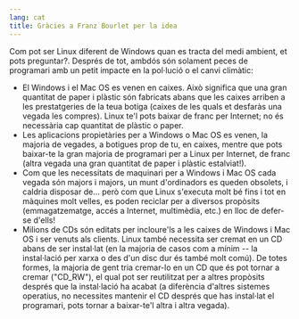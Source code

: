 ```yaml
---
lang: cat
title: Gràcies a Franz Bourlet per la idea
---
```


Com pot ser Linux diferent de Windows quan es tracta del medi ambient, et pots preguntar?. Després de tot, ambdós són solament peces de programari amb un petit impacte en la pol·lució o el canvi climàtic:

<ul>

<li>El Windows i el Mac OS es venen en caixes. Això significa que una gran quantitat de paper i plàstic són fabricats abans que les caixes arriben a les prestatgeries de la teua botiga (caixes de les quals et desfaràs una vegada les compres). Linux te'l pots baixar de franc per Internet; no és necessària cap quantitat de plàstic o paper.</li>

<li>Les aplicacions propietàries per a Windows o Mac OS es venen, la majoria de vegades, a botigues prop de tu, en caixes, mentre que pots baixar-te la gran majoria de programari per a Linux per Internet, de franc (altra vegada una gran quantitat de paper i plàstic estalviat!).</li>

<li>Com que les necessitats de maquinari per a Windows i Mac OS cada vegada són majors i majors, un munt d'ordinadors es queden obsolets, ﻿i caldria disposar de... però com que Linux s'executa molt bé fins i tot en màquines molt velles, es poden reciclar per a diversos propòsits (emmagatzematge, accés a Internet, multimèdia, etc.) en lloc de defer-se d'ells!</li>

<li>Milions de CDs són editats per incloure'ls a les caixes de Windows i Mac OS i ser venuts als clients. Linux també necessita ser cremat en un CD abans de ser instal·lat (en la majoria de casos com a mínim -- la instal·lació per xarxa o des d'un disc dur és també molt comú). De totes formes, la majoria de gent tria cremar-lo en un CD que és pot tornar a cremar ("CD_RW"), el qual pot ser reutilitzat per a altres propòsits després que la instal·lació ha acabat (a diferència d'altres sistemes operatius, no necessites mantenir el CD després que has instal·lat el programari, pots tornar a baixar-te'l altra i altra vegada).</li>

</ul>




